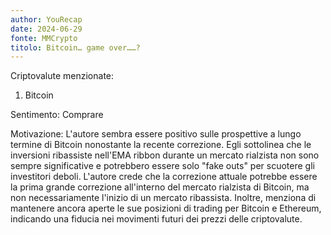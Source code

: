 ```yaml
---
author: YouRecap
date: 2024-06-29
fonte: MMCrypto
titolo: Bitcoin… game over……?
---
```


Criptovalute menzionate:
1. Bitcoin

Sentimento: Comprare

Motivazione: L'autore sembra essere positivo sulle prospettive a lungo termine di Bitcoin nonostante la recente correzione. Egli sottolinea che le inversioni ribassiste nell'EMA ribbon durante un mercato rialzista non sono sempre significative e potrebbero essere solo "fake outs" per scuotere gli investitori deboli. L'autore crede che la correzione attuale potrebbe essere la prima grande correzione all'interno del mercato rialzista di Bitcoin, ma non necessariamente l'inizio di un mercato ribassista. Inoltre, menziona di mantenere ancora aperte le sue posizioni di trading per Bitcoin e Ethereum, indicando una fiducia nei movimenti futuri dei prezzi delle criptovalute.
